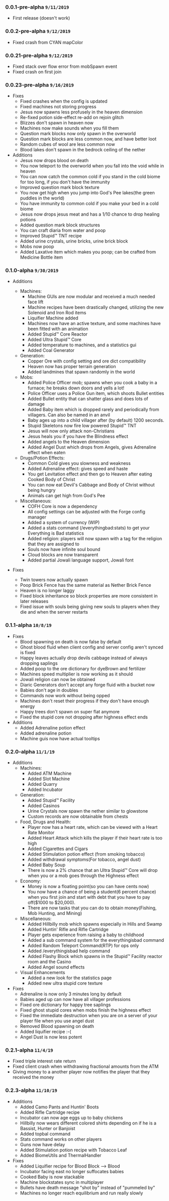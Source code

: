 ### 0.0.1-pre-alpha `9/11/2019`
  * First release (doesn't work)
  
### 0.0.2-pre-alpha `9/12/2019`
  * Fixed crash from CYAN mapColor

### 0.0.21-pre-alpha `9/12/2019`
  * Fixed stack over flow error from mobSpawn event
  * Fixed crash on first join
  
### 0.0.23-pre-alpha `9/16/2019`
  * Fixes
    * Fixed crashes when the config is updated
    * Fixed machines not storing progress
    * Jesus now spawns less profusely in the heaven dimension
    * Re-fixed potion side-effect re-add on rejoin glitch
    * Blizzes don't spawn in heaven now
    * Machines now make sounds when you fill them
    * Question mark blocks now only spawn in the overworld
    * Question mark blocks are less common now, and have better loot
    * Random cubes of wool are less common now
    * Blood lakes don't spawn in the bedrock ceiling of the nether
  * Additions
    * Jesus now drops blood on death
    * You now teleport to the overworld when you 
    fall into the void while in heaven
    * You can now catch the common cold if you stand in the cold 
    biome for too long, if you don't have the immunity
    * Improved question mark block texture
    * You now get high when you jump into God's Pee lakes(the green puddles in the world)
    * You have immunity to common cold if you make your bed in a cold biome
    * Jesus now drops jesus meat and has a 1/10 chance to drop healing potions
    * Added question mark block structures
    * You can craft diaria from water and poop
    * Improved Stupid™ TNT recipe
    * Added urine crystals, urine bricks, urine brick block
    * Mobs now poop
    * Added Laxative item which makes you poop; can be crafted from Medicine Bottle item
    
### 0.1.0-alpha `9/30/2019`
    
  * Additions
    * Machines:
      * Machine GUIs are now modular and received a much needed face lift
      * Machine recipes have been drastically changed, utilizing the new Solenoid and Iron Rod items
      * Liquifier Machine added
      * Machines now have an active texture, and some machines have been fitted with an animation
      * Added Stupid™ Core Reactor
      * Added Ultra Stupid™ Core
      * Added temperature to machines, and a statistics gui
      * Added Coal Generator
    * Generation:
      * Copper Ore with config setting and ore dict compatibility
      * Heaven now has proper terrain generation
      * Added landmines that spawn randomly in the world
    * Mobs:
      * Added Police Officer mob; spawns when you cook a baby in a furnace; he breaks down doors and yells a lot!
      * Police Officer uses a Police Gun item, which shoots Bullet entities
      * Added Bullet entity that can shatter glass and does lots of damage
      * Added Baby item which is dropped rarely and periodically from villagers. Can also be named in an anvil
      * Baby ages up into a child villager after (by default) 1200 seconds.
      * Stupid Skeletons now fire low powered Stupid™ TNT
      * Jesus will now only attack non-Christians
      * Jesus heals you if you have the Blindness effect
      * Added angels to the Heaven dimension
      * Added Angel Dust which drops from Angels, gives Adrenaline effect when eaten
    * Drugs/Potion Effects:
      * Common Cold gives you slowness and weakness
      * Added Adrenaline effect: gives speed and haste
      * You get Levitation effect and then go to Heaven after eating Cooked Body of Christ
      * You can now eat Devil's Cabbage and Body of Christ without being hungry
      * Animals can get high from God's Pee
    * Miscellaneous:
      * COFH Core is now a dependency 
      * All config settings can be adjusted with the Forge config manager
      * Added a system of currency (WIP)
      * Added a stats command (/everythingbad:stats) to get your Everything is Bad statistics
      * Added religion: players will now spawn with a tag for the religion that they are assigned to
      * Souls now have infinite soul bound
      * Cloud blocks are now transparent
      * Added partial Jowali language support, Jowali font
      
  * Fixes
    * Twin towers now actually spawn
    * Poop Brick Fence has the same material as Nether Brick Fence
    * Heaven is no longer laggy
    * Fixed block inheritance so block properties are more consistent in later releases 
    * Fixed issue with souls being giving new souls to players when they die and when the server restarts
    
### 0.1.1-alpha `10/8/19`
 
  * Fixes
    * Blood spawning on death is now false by default
    * Ghost blood fluid when client config and server config aren't synced is fixed
    * Happy leaves actually drop devils cabbage instead of always dropping saplings
    * Added poop to the ore dictionary for dyeBrown and fertilizer
    * Machines speed multiplier is now working as it should
    * Jowali religion can now be obtained
    * Diaric Generators don't accept any forge fluid with a bucket now
    * Babies don't age in doubles 
    * Commands now work without being opped
    * Machines don't reset their progress if they don't have enough energy
    * Happy trees don't spawn on super flat anymore
    * Fixed the stupid core not dropping after highness effect ends
  * Additions
    * Added Adrenaline potion effect
    * Added adrenaline potion
    * Machine guis now have actual tooltips
    
### 0.2.0-alpha `11/1/19`

  * Additions
    * Machines:
      * Added ATM Machine
      * Added Slot Machine
      * Added Quarry
      * Added Incubator
    * Generation:
      * Added Stupid™ Facility
      * Added Casinos
      * Urine Crystals now spawn the nether similar to glowstone
      * Custom records are now obtainable from chests
    * Food, Drugs and Health:
      * Player now has a heart rate, which can be viewed with a Heart Rate Monitor
      * Added Heart Attack which kills the player if their heart rate is too high
      * Added Cigarettes and Cigars
      * Added Stimulation potion effect (from smoking tobacco)
      * Added withdrawal symptoms(For tobacco, angel dust)
      * Added Baby Soup
      * There is now a 2% chance that an Ultra Stupid™ Core will drop when you or a mob goes through the Highness effect
    * Economy:
      * Money is now a floating point(so you can have cents now)
      * You now have a chance of being a student(6 percent chance) when you first join and start with debt that you have to pay off($1000 to $20,000).
      * There are now tasks that you can do to obtain money(Fishing, Mob Hunting, and Mining)
    * Miscellaneous:
      * Added Hillbilly mob which spawns especially in Hills and Swamp
      * Added Huntin' Rifle and Rifle Cartridge
      * Player gets experience from raising a baby to childhood
      * Added a sub command system for the everythingisbad command
      * Added Random Teleport Command(RTP) for ops only
      * Added /everythingisbad help command
      * Added Flashy Block which spawns in the Stupid™ Facility reactor room and the Casino
      * Added Angel sound effects
    * Visual Enhancements
      * Added a new look for the statistics page
      * Added new ultra stupid core texture
  * Fixes
    * Adrenaline is now only 3 minutes long by default
    * Babies aged up can now have all villager professions
    * Fixed ore dictionary for happy tree saplings
    * Fixed ghost stupid cores when mobs finish the highness effect
    * Fixed the immediate destruction when you are on a server of your player file when you use angel dust
    * Removed Blood spawning on death
    * Added liquifier recipe :-( 
    * Angel Dust is now less potent
    
### 0.2.1-alpha `11/4/19`
   * Fixed triple interest rate return
   * Fixed client crash when withdrawing fractional amounts from the ATM
   * Giving money to a another player now notifies the player that they received the money

### 0.2.3-alpha `11/10/19`
  * Additions
    * Added Camo Pants and Huntin' Boots
    * Added Rifle Cartridge recipe
    * Incubator can now age eggs up to baby chickens
    * Hillbilly now wears different colored shirts depending on if he is a Bassist, Hunter or Banjoist
    * Added topbal command
    * Stats command works on other players
    * Guns now have delay
    * Added Stimulation potion recipe with Tobacco Leaf
    * Added BiomeUtils and ThermalHandler
  * Fixes 
    * Added Liquifier recipe for Blood Block --> Blood
    * Incubator facing east no longer suffocates babies
    * Cooked Baby is now stackable
    * Machine blockstates sync in multiplayer
    * Bullets have death message "shot by" instead of "pummeled by"
    * Machines no longer reach equilibrium and run really slowly